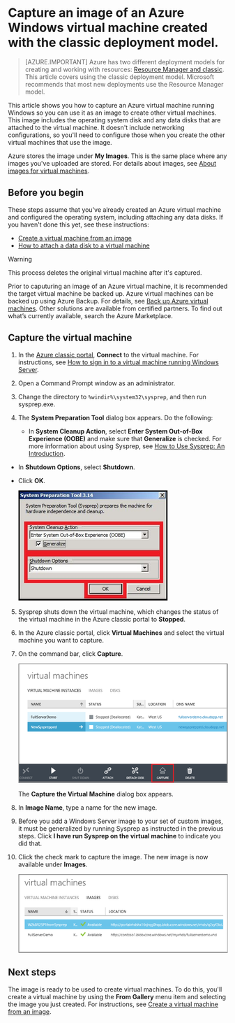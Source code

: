 <properties
    pageTitle="Capture an image of an Azure Windows VM | Microsoft Azure"
    description="Capture an image of an Azure Windows virtual machine created with the classic deployment model."
    services="virtual-machines"
    documentationCenter=""
    authors="cynthn"
    manager="timlt"
    editor="tysonn"
    tags="azure-service-management"/>

<tags
    ms.service="virtual-machines"
    ms.workload="infrastructure-services"
    ms.tgt_pltfrm="vm-windows"
    ms.devlang="na"
    ms.topic="article"
    ms.date="11/05/2015"
    ms.author="cynthn"/>

# Capture an image of an Azure Windows virtual machine created with the classic deployment model.
> [AZURE.IMPORTANT] Azure has two different deployment models for creating and working with resources:  [Resource Manager and classic](../resource-manager-deployment-model.md).  This article covers using the classic deployment model. Microsoft recommends that most new deployments use the Resource Manager model.

This article shows you how to capture an Azure virtual machine running Windows so you can use it as an image to create other virtual machines. This image includes the operating system disk and any data disks that are attached to the virtual machine. It doesn't include networking configurations, so you'll need to configure those when you create the other virtual machines that use the image.

Azure stores the image under **My Images**. This is the same place where any images you've uploaded are stored. For details about images, see [About images for virtual machines](virtual-machines-images.md).

## Before you begin
These steps assume that you've already created an Azure virtual machine and configured the operating system, including attaching any data disks. If you haven't done this yet, see these instructions:

* [Create a virtual machine from an image](virtual-machines-create-custom.md)
* [How to attach a data disk to a virtual machine](storage-windows-attach-disk.md)

> [!WARNING]
> This process deletes the original virtual machine after it's captured. 
> 
> 
Prior to caputuring an image of an Azure virtual machine, it is recommended the target virtual machine be backed up. Azure virtual machines can be backed up using Azure Backup. For details, see [Back up Azure virtual machines](../backup/backup-azure-vms.md). Other solutions are available from certified partners. To find out what’s currently available, search the Azure Marketplace.

## Capture the virtual machine
1. In the [Azure classic portal](http://manage.windowsazure.com), **Connect** to the virtual machine. For instructions, see [How to sign in to a virtual machine running Windows Server](virtual-machines-log-on-windows-server.md).

2. Open a Command Prompt window as an administrator.

3. Change the directory to `%windir%\system32\sysprep`, and then run sysprep.exe.

4. The **System Preparation Tool** dialog box appears. Do the following:

   * In **System Cleanup Action**, select **Enter System Out-of-Box Experience (OOBE)** and make sure that **Generalize** is checked. For more information about using Sysprep, see [How to Use Sysprep: An Introduction](http://technet.microsoft.com/library/bb457073.aspx).

* In **Shutdown Options**, select **Shutdown**.

* Click **OK**.


   ![Run Sysprep](./media/virtual-machines-capture-image-windows-server/SysprepGeneral.png)

5. Sysprep shuts down the virtual machine, which changes the status of the virtual machine in the Azure classic portal to **Stopped**.

6. In the Azure classic portal, click **Virtual Machines** and select the virtual machine you want to capture.

7. On the command bar, click **Capture**.

   ![Capture virtual machine](./media/virtual-machines-capture-image-windows-server/CaptureVM.png)

   The **Capture the Virtual Machine** dialog box appears.

8. In **Image Name**, type a name for the new image.

9. Before you add a Windows Server image to your set of custom images, it must be generalized by running Sysprep as instructed in the previous steps. Click **I have run Sysprep on the virtual machine** to indicate you did that.

10. Click the check mark to capture the image. The new image is now available under **Images**.

    ![Image capture successful](./media/virtual-machines-capture-image-windows-server/VMCapturedImageAvailable.png)


## Next steps
The image is ready to be used to create virtual machines. To do this, you'll create a virtual machine by using the **From Gallery** menu item and selecting the image you just created. For instructions, see [Create a virtual machine from an image](virtual-machines-create-custom.md).

[How to sign in to a virtual machine running Windows Server]: virtual-machines-log-on-windows-server.md
[How to Use Sysprep: An Introduction]: http://technet.microsoft.com/library/bb457073.aspx
[Run Sysprep.exe]: ./media/virtual-machines-capture-image-windows-server/SysprepCommand.png
[Enter Sysprep.exe options]: ./media/virtual-machines-capture-image-windows-server/SysprepGeneral.png
[The virtual machine is stopped]: ./media/virtual-machines-capture-image-windows-server/SysprepStopped.png
[Capture an image of the virtual machine]: ./media/virtual-machines-capture-image-windows-server/CaptureVM.png
[Enter the image name]: ./media/virtual-machines-capture-image-windows-server/Capture.png
[Image capture successful]: ./media/virtual-machines-capture-image-windows-server/CaptureSuccess.png
[Use the captured image]: ./media/virtual-machines-capture-image-windows-server/MyImagesWindows.png
